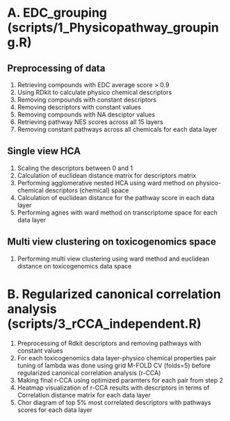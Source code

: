 # A. EDC_grouping (scripts/1_Physicopathway_grouping.R)
## Preprocessing of data
1. Retrieving compounds with EDC average score > 0.9
2. Using RDkit to calculate physico chemical descriptors
3. Removing compounds with constant descriptors
4. Removing descriptors with constant values
5. Removing compounds with NA desciptor values
6. Retrieving pathway NES scores across all 15 layers 
7. Removing constant pathways across all chemicals for each data layer
## Single view HCA 
1. Scaling the descriptors between 0 and 1
2. Calculation of euclidean distance matrix for descriptors matrix
3. Performing agglomerative nested HCA using ward method on physico-chemical descriptors (chemical) space
4. Calculation of euclidean distance for the pathway score in each data layer
5. Performing agnes with ward method on transcriptome space for each data layer
## Multi view clustering on toxicogenomics space
1. Performing multi view clustering using ward method and euclidean distance on toxicogenomics  data space
# B. Regularized canonical correlation analysis (scripts/3_rCCA_independent.R)
1. Preprocessing of Rdkit descriptors and removing pathways with constant values
2. For each toxicogenomics data layer-physico chemical properties pair tuning of lambda was done using grid  M-FOLD CV (folds=5) before regularized canonical correlation analysis (r-CCA)  
3. Making final r-CCA using optimized paramters for each pair from step 2
4. Heatmap visualization of r-CCA results with descriptors in terms of Correlation distance matrix for each data layer
5. Chor diagram of top 5% most correlated descriptors with pathways scores for each data layer

